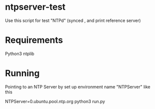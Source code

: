 # ntpserver-test
Use this script for test "NTPd" (synced , and print reference server) 

# Requirements
Python3
ntplib

# Running
Pointing to an NTP Server by set up environment name "NTPServer"  like this

NTPServer=0.ubuntu.pool.ntp.org python3 run.py
